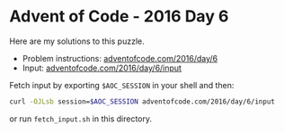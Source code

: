 # Advent of Code - 2016 Day 6
Here are my solutions to this puzzle.

* Problem instructions: [adventofcode.com/2016/day/6](https://adventofcode.com/2016/day/6)
* Input: [adventofcode.com/2016/day/6/input](https://adventofcode.com/2016/day/6/input)

Fetch input by exporting `$AOC_SESSION` in your shell and then:
```bash
curl -OJLsb session=$AOC_SESSION adventofcode.com/2016/day/6/input
```

or run `fetch_input.sh` in this directory.
